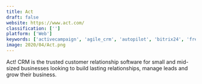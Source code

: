 ```yaml
---
title: Act
draft: false 
website: https://www.act.com/
classification: ['']
platform: ['Web']
keywords: ['activecampaign', 'agile_crm', 'autopilot', 'bitrix24', 'freshsales_crm', 'getresponse', 'hatchbuck', 'insightly', 'leon', 'mailchimp', 'marketing_optimizer', 'pardot', 'pipedrive', 'salesforce_sales_cloud', 'sendinblue', 'sendx', 'suticrm', 'zoho_crm', 'vcita']
image: 2020/04/Act.png
---
```

Act! CRM is the trusted customer relationship software for small and mid-sized businesses looking to build lasting relationships, manage leads and grow their business.